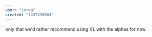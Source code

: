 ```yaml
---
user: "joreg"
created: "1437490604"
---
```


only that we'd rather recommend using VL with the alphas for now.
